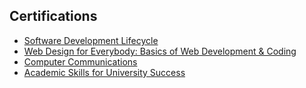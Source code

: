 
## Certifications

 - [Software Development Lifecycle](https://coursera.org/share/b8c2985499a9fd2bb3a3b8ba7e9bba55)
 - [Web Design for Everybody: Basics of Web Development & Coding](https://coursera.org/share/9ee69bf84171873cc9cd78d577a70b64)
 - [Computer Communications](https://coursera.org/share/7feb9783641753f005578129478810e7)
 - [Academic Skills for University Success](https://coursera.org/share/14dd8623e2b82785a008b59911578eaf)
